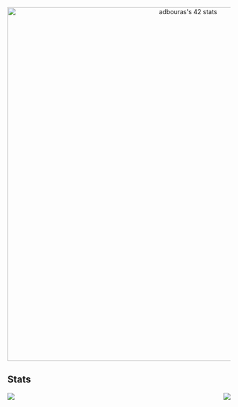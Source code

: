 <p align="center">
<a href="https://github.com/oakoudad/badge42">
    <img src="https://badge.mediaplus.ma/kettlebells/adbouras" alt="adbouras's 42 stats" style="width:800px"/>
</a>
</p>

## Stats
<img align="left" src="https://github-readme-stats.vercel.app/api/top-langs/?username=42-adbouras&layout=compact&langs_count=8&bg_color=000&icon_color=FFF&border_radius=10&hide_border=true&text_color=fff&hide_title=true"/>
<img align="right" src="https://github-readme-stats.vercel.app/api?username=42-adbouras&show_icons=true&hide_title=true&title_color=FFF&bg_color=000&icon_color=FFF&text_color=E20338&border_radius=10&hide_border=true"/>
